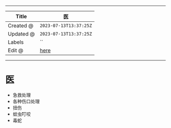 -----

| Title     | 医                                                   |
| --------- | --------------------------------------------------- |
| Created @ | `2023-07-13T13:37:25Z`                              |
| Updated @ | `2023-07-13T13:37:25Z`                              |
| Labels    | \`\`                                                |
| Edit @    | [here](https://github.com/junxnone/wiki/issues/167) |

-----

# 医

  - 急救处理
  - 各种伤口处理
  - 扭伤
  - 蚊虫叮咬
  - 毒蛇
